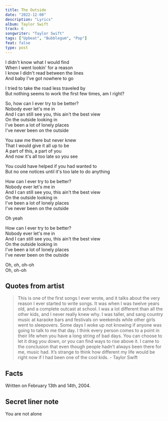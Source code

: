 ```yaml
---
title: The Outside
date: "2022-12-08"
description: "Lyrics"
album: Taylor Swift
track: 6
songwriter: "Taylor Swift"
tags: ["Upbeat", "Bubblegum", "Pop"]
feat: false
type: post
---
```


<p className="verse-one">
I didn't know what I would find <br />
When I went lookin' for a reason <br />
I know I didn't read between the lines <br />
And baby I've got nowhere to go <br />
</p>
<p className="pre-chorus">
I tried to take the road less traveled by <br />
But nothing seems to work the first few times, am I right? <br />
</p>
<p className="chorus">
So, how can I ever try to be better? <br />
Nobody ever let's me in <br />
And I can still see you, this ain't the best view <br />
On the outside looking in <br />
I've been a lot of lonely places <br />
I've never been on the outside <br />
</p>
<p className="verse-two">
You saw me there but never knew <br />
That I would give it all up to be <br />
A part of this, a part of you <br />
And now it's all too late so you see <br />
</p>
<p className="pre-chorus">
You could have helped if you had wanted to <br />
But no one notices until it's too late to do anything <br />
</p>
<p className="chorus">
How can I ever try to be better? <br />
Nobody ever let's me in <br />
And I can still see you, this ain't the best view <br />
On the outside looking in <br />
I've been a lot of lonely places <br />
I've never been on the outside <br />
</p>
<p className="post-chorus">
Oh yeah <br />
</p>
<p className="chorus">
How can I ever try to be better? <br />
Nobody ever let's me in <br />
And I can still see you, this ain't the best view <br />
On the outside looking in <br />
I've been a lot of lonely places <br />
I've never been on the outside <br />
</p>
<p className="outro">
Oh, oh, oh-oh <br />
Oh, oh-oh <br />
</p>

## Quotes from artist

<blockquote>

This is one of the first songs I ever wrote, and it talks about the very reason I ever started to write songs. It was when I was twelve years old, and a complete outcast at school. I was a lot different than all the other kids, and I never really knew why. I was taller, and sang country music at karaoke bars and festivals on weekends while other girls went to sleepovers. Some days I woke up not knowing if anyone was going to talk to me that day. I think every person comes to a point in their life when you have a long string of bad days. You can choose to let it drag you down, or you can find ways to rise above it. I came to the conclusion that even though people hadn’t always been there for me, music had. It’s strange to think how different my life would be right now if I had been one of the cool kids. - Taylor Swift

</blockquote>

## Facts

Written on February 13th and 14th, 2004.

## Secret liner note

You are not alone
